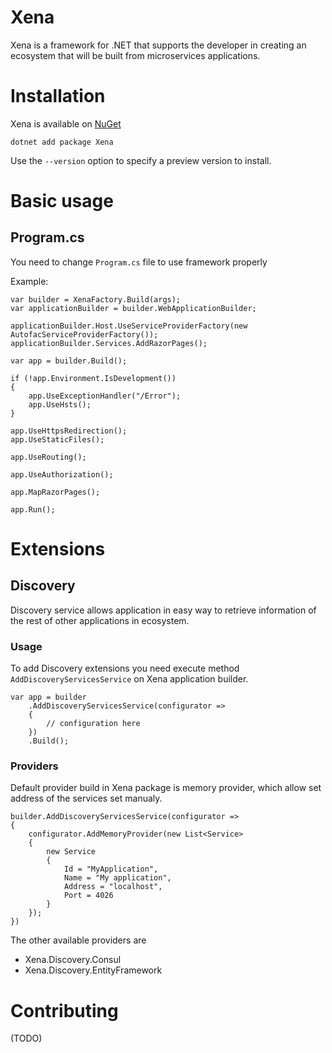 # Xena

Xena is a framework for .NET that supports the developer in creating an ecosystem that will be built from microservices applications.

# Installation
Xena is available on [NuGet](https://www.nuget.org/packages/Xena)
```
dotnet add package Xena
```

Use the `--version` option to specify a preview version to install.

# Basic usage
## Program.cs

You need to change `Program.cs` file to use framework properly

Example:
```
var builder = XenaFactory.Build(args);
var applicationBuilder = builder.WebApplicationBuilder;

applicationBuilder.Host.UseServiceProviderFactory(new AutofacServiceProviderFactory());
applicationBuilder.Services.AddRazorPages();

var app = builder.Build();

if (!app.Environment.IsDevelopment())
{
    app.UseExceptionHandler("/Error");
    app.UseHsts();
}

app.UseHttpsRedirection();
app.UseStaticFiles();

app.UseRouting();

app.UseAuthorization();

app.MapRazorPages();

app.Run();
```

# Extensions

## Discovery
Discovery service allows application in easy way to retrieve information of the rest of other applications in ecosystem.

### Usage
To add Discovery extensions you need execute method `AddDiscoveryServicesService` on Xena application builder.
```
var app = builder
    .AddDiscoveryServicesService(configurator =>
    {
        // configuration here
    })
    .Build();
```
### Providers
Default provider build in Xena package is memory provider, which allow set address of the services set manualy.

```
builder.AddDiscoveryServicesService(configurator =>
{
    configurator.AddMemoryProvider(new List<Service>
    {
        new Service
        {
            Id = "MyApplication",
            Name = "My application",
            Address = "localhost",
            Port = 4026
        }
    });
})
```

The other available providers are
* Xena.Discovery.Consul
* Xena.Discovery.EntityFramework

# Contributing
(TODO)
